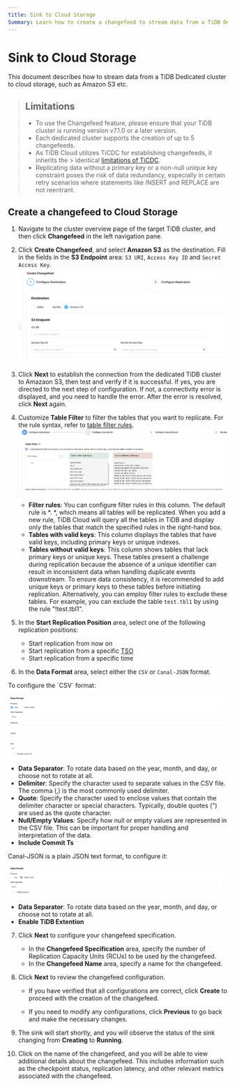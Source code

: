 ```yaml
---
title: Sink to Cloud Storage
Summary: Learn how to create a changefeed to stream data from a TiDB Dedicated cluster to cloud storage, such as Amazon S3 etc.
---
```


# Sink to Cloud Storage

This document describes how to stream data from a TiDB Dedicated cluster to cloud storage, such as Amazon S3 etc.


> ## Limitations
> 
> - To use the Changefeed feature, please ensure that your TiDB cluster is running version v7.1.0 or a later version.
> - Each dedicated cluster supports the creation of up to 5 changefeeds.
> - As TiDB Cloud utilizes TiCDC for establishing changefeeds, it inherits the > identical [limitations of TiCDC](https://docs.pingcap.com/tidb/stable/ticdc-overview#unsupported-scenarios).
> - Replicating data without a primary key or a non-null unique key constraint poses the risk of data redundancy, especially in certain retry scenarios where statements like INSERT and REPLACE are not reentrant.


## Create a changefeed to Cloud Storage

1. Navigate to the cluster overview page of the target TiDB cluster, and then click **Changefeed** in the left navigation pane.

2. Click **Create Changefeed**, and select **Amazon S3** as the destination. Fill in the fields in the **S3 Endpoint** area: `S3 URI`, `Access Key ID` and  `Secret Access Key`.
    ![create changefeed to sink to s3](/media/tidb-cloud/changefeed/sink-to-s3-01-create-changefeed.jpg)


3. Click **Next** to establish the connection from the dedicated TiDB cluster to Amazaon S3, then test and verify if it is successful. If yes, you are directed to the next step of configuration. If not, a connectivity error is displayed, and you need to handle the error. After the error is resolved, click **Next** again.

4. Customize **Table Filter** to filter the tables that you want to replicate. For the rule syntax, refer to [table filter rules](https://docs.pingcap.com/tidb/stable/ticdc-filter#changefeed-log-filters).
![the table filter of changefeed](/media/tidb-cloud/changefeed/sink-to-s3-02-table-filter.jpg)

    - **Filter rules**: You can configure filter rules in this column. The default rule is *. *, which means all tables will be replicated. When you add a new rule, TiDB Cloud will query all the tables in TiDB and display only the tables that match the specified rules in the right-hand box.
    - **Tables with valid keys**: This column displays the tables that have valid keys, including primary keys or unique indexes.
    - **Tables without valid keys**: This column shows tables that lack primary keys or unique keys. These tables present a challenge during replication because the absence of a unique identifier can result in inconsistent data when handling duplicate events downstream. To ensure data consistency, it is recommended to add unique keys or primary keys to these tables before initiating replication. Alternatively, you can employ filter rules to exclude these tables. For example, you can exclude the table `test.tbl1` by using the rule "!test.tbl1".


5. In the **Start Replication Position** area, select one of the following replication positions:
    - Start replication from now on
    - Start replication from a specific [TSO](https://docs.pingcap.com/tidb/stable/glossary#tso)
    - Start replication from a specific time

6. In the **Data Format** area, select either the `CSV` or `Canal-JSON` format.

<SimpleTab>
<div label="Configure CSV Format">
To configure the `CSV` format:

![the data format of CSV](/media/tidb-cloud/changefeed/sink-to-s3-02-data-format-csv-conf.jpg)

- **Data Separator**: To rotate data based on the year, month, and day, or choose not to rotate at all.
- **Delimiter**: Specify the character used to separate values in the CSV file. The comma (,) is the most commonly used delimiter.
- **Quote**: Specify the character used to enclose values that contain the delimiter character or special characters. Typically, double quotes (") are used as the quote character.
- **Null/Empty Values**: Specify how null or empty values are represented in the CSV file. This can be important for proper handling and interpretation of the data.
- **Include Commit Ts**

</div>
<div label="Configure Canal-JSON Format">
Canal-JSON is a plain JSON text format, to configure it: 

![the data format of Canal-JSON](/media/tidb-cloud/changefeed/sink-to-s3-02-data-format-canal-json.jpg)

- **Data Separator**: To rotate data based on the year, month, and day, or choose not to rotate at all.
- **Enable TiDB Extention** 

</div>
</SimpleTab>

7. Click **Next** to configure your changefeed specification.

    - In the **Changefeed Specification** area, specify the number of Replication Capacity Units (RCUs) to be used by the changefeed.
    - In the **Changefeed Name** area, specify a name for the changefeed.

8. Click **Next** to review the changefeed configuration. 

    - If you have verified that all configurations are correct, click **Create** to proceed with the creation of the changefeed.

    - If you need to modify any configurations, click **Previous** to go back and make the necessary changes.

9. The sink will start shortly, and you will observe the status of the sink changing from **Creating** to **Running**.


10. Click on the name of the changefeed, and you will be able to view additional details about the changefeed. This includes information such as the checkpoint status, replication latency, and other relevant metrics associated with the changefeed.
